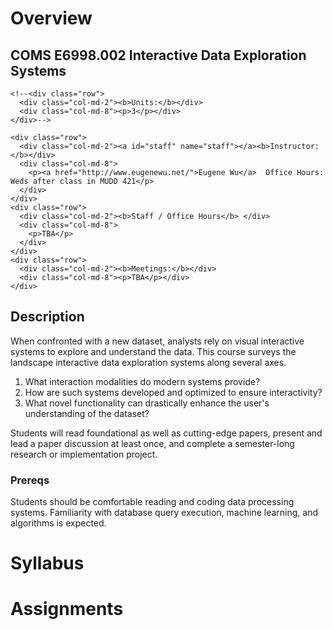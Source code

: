 
# Overview


  <div class="container">
    <div class="page-header">
    <h2>COMS E6998.002  Interactive Data Exploration Systems</h2>
    </div>

    <!--<div class="row">
      <div class="col-md-2"><b>Units:</b></div>
      <div class="col-md-8"><p>3</p></div>
    </div>-->
    
    <div class="row">
      <div class="col-md-2"><a id="staff" name="staff"></a><b>Instructor:</b></div>
      <div class="col-md-8">
        <p><a href="http://www.eugenewu.net/">Eugene Wu</a>  Office Hours: Weds after class in MUDD 421</p>
      </div>
    </div>
    <div class="row">
      <div class="col-md-2"><b>Staff / Office Hours</b> </div>
      <div class="col-md-8">
        <p>TBA</p>
      </div>
    </div>
    <div class="row">
      <div class="col-md-2"><b>Meetings:</b></div>
      <div class="col-md-8"><p>TBA</p></div>
    </div>
  </div>


## Description

When confronted with a new dataset, analysts rely on visual interactive systems to explore and understand the data. This course surveys the landscape interactive data exploration systems along several axes. 

1. What interaction modalities do modern systems provide? 
2. How are such systems developed and optimized to ensure interactivity? 
3. What novel functionality can drastically enhance the user's understanding of the dataset? 

Students will read foundational as well as cutting-edge papers, present and lead a paper discussion at least once, and complete a semester-long research or implementation project. 

### Prereqs

Students should be comfortable reading and coding data processing systems.   Familiarity with database query execution, machine learning, and algorithms is expected.    

# Syllabus


# Assignments

